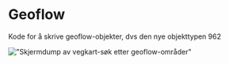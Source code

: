 # Geoflow 

Kode for å skrive geoflow-objekter, dvs den nye objekttypen 962 


!["Skjermdump av vegkart-søk etter geoflow-områder"]("https://github.com/LtGlahn/workinprogress/raw/geoflow/images/geoflow_demo.png")


